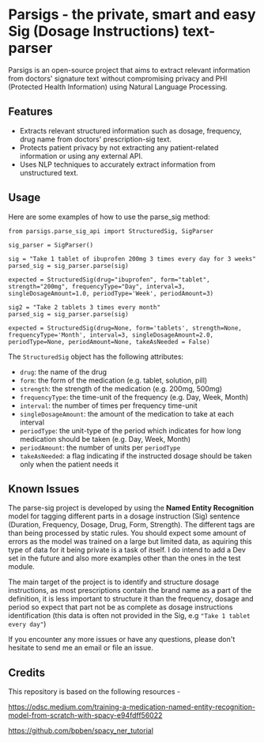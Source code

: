 # Parsigs - the private, smart and easy Sig (Dosage Instructions) text-parser 

Parsigs is an open-source project that aims to extract relevant information from doctors' signature text without compromising privacy and PHI (Protected Health Information) using Natural Language Processing.

## Features

- Extracts relevant structured information such as dosage, frequency, drug name from doctors' prescription-sig text.
- Protects patient privacy by not extracting any patient-related information or using any external API.
- Uses NLP techniques to accurately extract information from unstructured text.


## Usage
Here are some examples of how to use the parse_sig method:


```
from parsigs.parse_sig_api import StructuredSig, SigParser

sig_parser = SigParser()

sig = "Take 1 tablet of ibuprofen 200mg 3 times every day for 3 weeks"
parsed_sig = sig_parser.parse(sig)

expected = StructuredSig(drug="ibuprofen", form="tablet", strength="200mg", frequencyType="Day", interval=3, singleDosageAmount=1.0, periodType='Week', periodAmount=3)

sig2 = "Take 2 tablets 3 times every month"
parsed_sig = sig_parser.parse(sig)

expected = StructuredSig(drug=None, form='tablets', strength=None, frequencyType='Month', interval=3, singleDosageAmount=2.0, periodType=None, periodAmount=None, takeAsNeeded = False)

```

The `StructuredSig` object has the following attributes:

* `drug`: the name of the drug
* `form`: the form of the medication (e.g. tablet, solution, pill)
* `strength`: the strength of the medication (e.g. 200mg, 500mg)
* `frequencyType`: the time-unit of the frequency (e.g. Day, Week, Month)
* `interval`: the number of times per frequency time-unit
* `singleDosageAmount`: the amount of the medication to take at each interval
* `periodType`: the unit-type of the period which indicates for how long medication should be taken (e.g. Day, Week, Month)
* `periodAmount`: the number of units per `periodType` 
* `takeAsNeeded`: a flag indicating if the instructed dosage should be taken only when the patient needs it 


## Known Issues

The parse-sig project is developed by using the **Named Entity Recognition** model for tagging different parts in a dosage instruction (Sig) sentence (Duration, Frequency, Dosage, Drug, Form, Strength).
The different tags are than being processed by static rules.
You should expect some amount of errors as the model was trained on a large but limited data, as aquiring this
type of data for it being private is a task of itself.
I do intend to add a Dev set in the future and also more examples other than the ones in the test module. 

The main target of the project is to identify and structure dosage instructions, as most prescriptions contain the brand name as a part of the definition, it is less important to structure it than the frequency, dosage and period so expect that part not be as complete as dosage instructions identification (this data is often not provided in the Sig, e.g `"Take 1 tablet every day"`)

If you encounter any more issues or have any questions, please don't hesitate to send me an email or file an issue.


## Credits
This repository is based on the following resources - 

https://odsc.medium.com/training-a-medication-named-entity-recognition-model-from-scratch-with-spacy-e94fdff56022

https://github.com/bpben/spacy_ner_tutorial
